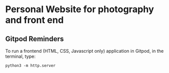 # Personal Website for photography and front end

## Gitpod Reminders

To run a frontend (HTML, CSS, Javascript only) application in Gitpod, in the terminal, type:

`python3 -m http.server`